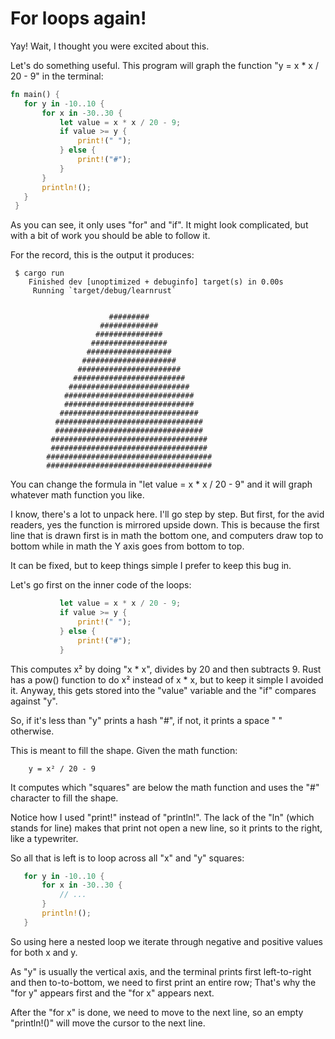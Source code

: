 # For loops again!

Yay! Wait, I thought you were excited about this.

Let's do something useful. This program will graph the function "y = x * x / 20 - 9" in the terminal:

```rust
fn main() {
   for y in -10..10 {
       for x in -30..30 {
           let value = x * x / 20 - 9;
           if value >= y {
               print!(" ");
           } else {
               print!("#");
           }
       }
       println!();
   }
 }
```

As you can see, it only uses "for" and "if". It might look complicated, but with a bit of work you should be able to follow it.

For the record, this is the output it produces:

```
 $ cargo run
    Finished dev [unoptimized + debuginfo] target(s) in 0.00s
     Running `target/debug/learnrust`
                                                            
                                               
                      #########              
                    #############            
                   ###############           
                  #################          
                 ###################         
                #####################        
               #######################       
              #########################      
             ###########################     
            #############################    
            #############################    
           ###############################   
          #################################  
          #################################  
         ################################### 
         ################################### 
        #####################################
        #####################################
```

You can change the formula in "let value = x * x / 20 - 9" and it will graph whatever math function you like.

I know, there's a lot to unpack here. I'll go step by step. But first, for the avid readers, yes the function is mirrored upside down. This is because the first line that is drawn first is in math the bottom one, and computers draw top to bottom while in math the Y axis goes from bottom to top.

It can be fixed, but to keep things simple I prefer to keep this bug in.

Let's go first on the inner code of the loops:

```rust
           let value = x * x / 20 - 9;
           if value >= y {
               print!(" ");
           } else {
               print!("#");
           }
```

This computes x² by doing "x * x", divides by 20 and then subtracts 9. Rust has a pow() function to do x² instead of x * x, but to keep it simple I avoided it. Anyway, this gets stored into the "value" variable and the "if" compares against "y".

So, if it's less than "y" prints a hash "#", if not, it prints a space " " otherwise.

This is meant to fill the shape. Given the math function:

        y = x² / 20 - 9

It computes which "squares" are below the math function and uses the "#" character to fill the shape.

Notice how I used "print!" instead of "println!". The lack of the "ln" (which stands for line) makes that print not open a new line, so it prints to the right, like a typewriter.

So all that is left is to loop across all "x" and "y" squares:


```rust
   for y in -10..10 {
       for x in -30..30 {
           // ... 
       }
       println!();
   }
```

So using here a nested loop we iterate through negative and positive values for both x and y.

As "y" is usually the vertical axis, and the terminal prints first left-to-right and then to-to-bottom, we need to first print an entire row; That's why the "for y" appears first and the "for x" appears next.

After the "for x" is done, we need to move to the next line, so an empty "println!()" will move the cursor to the next line.
